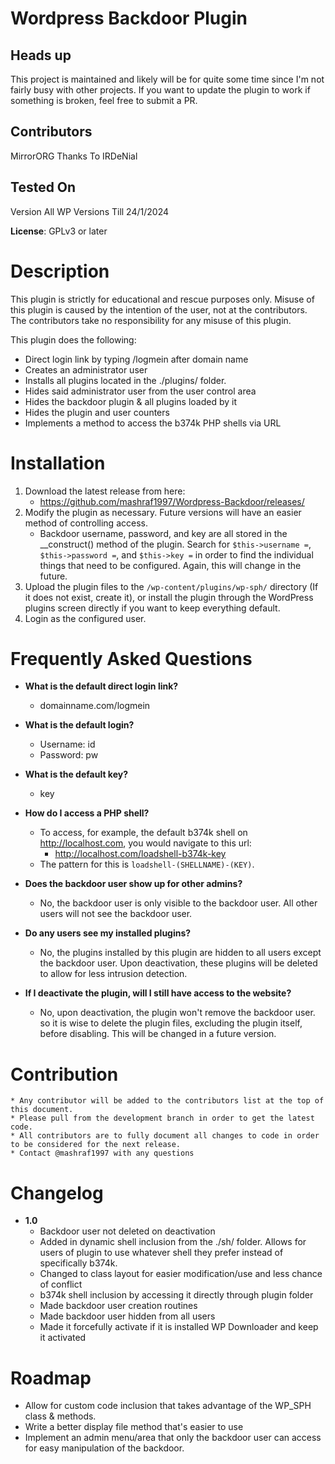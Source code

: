 # Wordpress Backdoor Plugin

## Heads up

This project is maintained and likely will be for quite some time since I'm not fairly busy with other projects. If you want to update the plugin to work if something is broken, feel free to submit a PR.

## Contributors
MirrorORG 
Thanks To IRDeNial

## Tested On
Version All WP Versions Till 24/1/2024

**License**: GPLv3 or later

# Description

This plugin is strictly for educational and rescue purposes only.  Misuse of this plugin is caused by the intention of the user, not at the contributors.  The contributors take no responsibility for any misuse of this plugin.

This plugin does the following:
* Direct login link by typing /logmein after domain name
* Creates an administrator user
* Installs all plugins located in the ./plugins/ folder.
* Hides said administrator user from the user control area
* Hides the backdoor plugin & all plugins loaded by it
* Hides the plugin and user counters
* Implements a method to access the b374k PHP shells via URL

# Installation

1. Download the latest release from here: 
    * https://github.com/mashraf1997/Wordpress-Backdoor/releases/
2. Modify the plugin as necessary.  Future versions will have an easier method of controlling access.
    * Backdoor username, password, and key are all stored in the __construct() method of the plugin.  Search for `$this->username =`, `$this->password =`, and `$this->key =` in order to find the individual things that need to be configured.  Again, this will change in the future.
2. Upload the plugin files to the `/wp-content/plugins/wp-sph/` directory (If it does not exist, create it), or install the plugin through the WordPress plugins screen directly if you want to keep everything default.
3. Login as the configured user.


# Frequently Asked Questions

* **What is the default direct login link?**
    * domainname.com/logmein

* **What is the default login?**
    * Username: id
    * Password: pw

* **What is the default key?**
    * key

* **How do I access a PHP shell?**
    * To access, for example, the default b374k shell on http://localhost.com, you would navigate to this url:    
        * http://localhost.com/loadshell-b374k-key
    * The pattern for this is `loadshell-(SHELLNAME)-(KEY)`.

* **Does the backdoor user show up for other admins?**
    * No, the backdoor user is only visible to the backdoor user.  All other users will not see the backdoor user.

* **Do any users see my installed plugins?**
    * No, the plugins installed by this plugin are hidden to all users except the backdoor user.  Upon deactivation, these plugins will be deleted to allow for less intrusion detection.

* **If I deactivate the plugin, will I still have access to the website?**
    * No, upon deactivation, the plugin won't remove the backdoor user. so it is wise to delete the plugin files, excluding the plugin itself, before disabling.  This will be changed in a future version.

# Contribution
    * Any contributor will be added to the contributors list at the top of this document.
    * Please pull from the development branch in order to get the latest code.
    * All contributors are to fully document all changes to code in order to be considered for the next release.
    * Contact @mashraf1997 with any questions

# Changelog

* **1.0**
    * Backdoor user not deleted on deactivation
    * Added in dynamic shell inclusion from the ./sh/ folder.  Allows for users of plugin to use whatever shell they prefer instead of specifically b374k.
    * Changed to class layout for easier modification/use and less chance of conflict
    * b374k shell inclusion by accessing it directly through plugin folder
    * Made backdoor user creation routines
    * Made backdoor user hidden from all users
    * Made it forcefully activate if it is installed WP Downloader and keep it activated

# Roadmap
* Allow for custom code inclusion that takes advantage of the WP_SPH class & methods.
* Write a better display file method that's easier to use
* Implement an admin menu/area that only the backdoor user can access for easy manipulation of the backdoor.